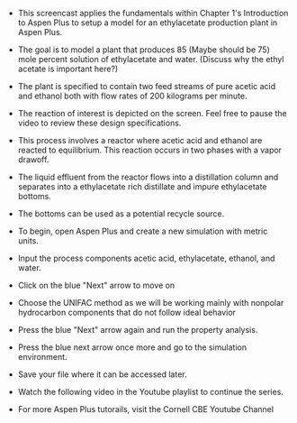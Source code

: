 - This screencast applies the fundamentals within Chapter 1's Introduction to Aspen Plus to setup a model for an ethylacetate production plant in Aspen Plus.

- The goal is to model a plant that produces 85 (Maybe should be 75) mole percent solution of ethylacetate and water. (Discuss why the ethyl acetate is important here?)

- The plant is specified to contain two feed streams of pure acetic acid and ethanol both with flow rates of 200 kilograms per minute.  

- The reaction of interest is depicted on the screen. Feel free to pause the video to review these design specifications. 

- This process involves a reactor where acetic acid and ethanol are reacted to equilibrium. This reaction occurs in two phases with a vapor drawoff.


- The liquid effluent from the reactor flows into a distillation column and separates into a ethylacetate rich distillate and impure ethylacetate bottoms.

- The bottoms can be used as a potential recycle source. 

- To begin, open Aspen Plus and create a
new simulation with metric units. 

- Input the process components acetic acid, ethylacetate, ethanol, and water.

- Click on the blue "Next" arrow to move on

- Choose the UNIFAC method as we will
be working mainly with nonpolar
hydrocarbon components that do not
follow ideal behavior 

- Press the blue "Next" arrow again and run the property
analysis.

- Press the blue next arrow once more and go to the simulation
environment.

- Save your file where it can be accessed later.

- Watch the following video in the Youtube playlist to continue the series.

- For more Aspen Plus tutorails, visit the Cornell CBE Youtube Channel
